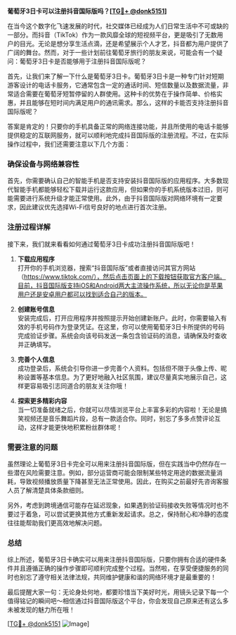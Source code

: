 **葡萄牙3日卡可以注册抖音国际版吗？[[TG💪+ @donk5151](https://t.me/s/donk5151)]**

在当今这个数字化飞速发展的时代，社交媒体已经成为人们日常生活中不可或缺的一部分。而抖音（TikTok）作为一款风靡全球的短视频平台，更是吸引了无数用户的目光。无论是想分享生活点滴，还是希望展示个人才艺，抖音都为用户提供了广阔的舞台。然而，对于一些计划前往葡萄牙旅行的朋友来说，可能会有一个疑问：葡萄牙3日卡是否能够用于注册抖音国际版呢？

首先，让我们来了解一下什么是葡萄牙3日卡。葡萄牙3日卡是一种专门针对短期游客设计的电话卡服务，它通常包含一定的通话时间、短信数量以及数据流量，非常适合需要在葡萄牙短暂停留的人群使用。这种卡的优势在于操作简单、价格实惠，并且能够在短时间内满足用户的通讯需求。那么，这样的卡能否支持注册抖音国际版呢？

答案是肯定的！只要你的手机具备正常的网络连接功能，并且所使用的电话卡能够提供稳定的互联网服务，就可以顺利地完成抖音国际版的注册流程。不过，在实际操作过程中，我们还需要注意以下几个方面：

### 确保设备与网络兼容性

首先，你需要确认自己的智能手机是否支持安装抖音国际版的应用程序。大多数现代智能手机都能够轻松下载并运行这款应用，但如果你的手机系统版本过旧，则可能需要进行系统升级才能正常使用。此外，由于抖音国际版对网络环境有一定要求，因此建议优先选择Wi-Fi信号良好的地点进行首次注册。

### 注册过程详解

接下来，我们就来看看如何通过葡萄牙3日卡成功注册抖音国际版吧！

1. **下载应用程序**  
   打开你的手机浏览器，搜索“抖音国际版”或者直接访问其官方网站（https://www.tiktok.com/），然后点击页面上的下载按钮获取官方客户端。目前，抖音国际版支持iOS和Android两大主流操作系统，所以无论你是苹果用户还是安卓用户都可以找到适合自己的版本。

2. **创建账号信息**  
   安装完成后，打开应用程序并按照提示开始创建新账户。此时，你需要输入有效的手机号码作为登录凭证。在这里，你可以使用葡萄牙3日卡所提供的号码完成验证步骤。系统会向该号码发送一条包含验证码的消息，请确保及时查收并正确填写。

3. **完善个人信息**  
   成功登录后，系统会引导你进一步完善个人资料。包括但不限于头像上传、昵称设置等基本信息。为了更好地融入社区氛围，建议尽量真实地展示自己，这样更容易吸引志同道合的朋友关注你哦！

4. **探索更多精彩内容**  
   当一切准备就绪之后，你就可以尽情浏览平台上丰富多彩的内容啦！无论是搞笑视频还是音乐舞蹈片段，总有一款适合你。同时，别忘了多多点赞评论互动，这样才能更快地积累粉丝群体呢！

### 需要注意的问题

虽然理论上葡萄牙3日卡完全可以用来注册抖音国际版，但在实践当中仍然存在一些潜在风险需要注意。例如，部分运营商可能会限制某些特定用途的数据流量消耗，导致视频播放质量下降甚至无法正常使用。因此，在购买之前最好先咨询客服人员了解清楚具体条款细则。

另外，考虑到跨境通信可能存在延迟现象，如果遇到验证码接收失败等情况时也不要过于着急，可以尝试更换其他方式重新发起请求。总之，保持耐心和冷静的态度往往能帮助我们更高效地解决问题。

### 总结

综上所述，葡萄牙3日卡确实可以用来注册抖音国际版，只要你拥有合适的硬件条件并且遵循正确的操作步骤即可顺利完成整个过程。当然啦，在享受便捷服务的同时也别忘了遵守相关法律法规，共同维护健康和谐的网络环境才是最重要的！

最后提醒大家一句：无论身处何地，都要珍惜当下美好时光，用镜头记录下每一个值得铭记的瞬间吧～相信通过抖音国际版这个平台，你会发现自己原来还有这么多未被发现的魅力所在哦！

[[TG💪+ @donk5151](https://t.me/s/donk5151) ![Image](https://i.postimg.cc/rwNCRYN7/Snipaste-2025-04-30-17-27-05.png)]